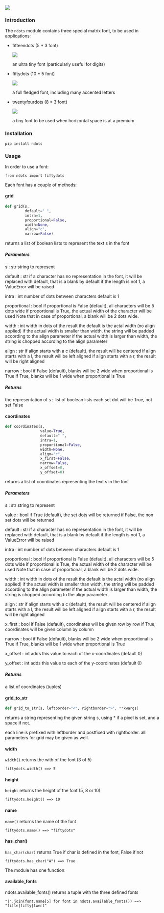 <img src="https://www.salabim.org/ndots/ndots.png"> 

### Introduction

The `ndots` module contains three special matrix font, to be used in applications:



- fifteendots (5 * 3 font)

  <img src="https://www.salabim.org/ndots/fifteendots.png">  
  
  
  an ultra tiny font (particularly useful for digits)
- fiftydots (10 * 5 font)

  <img src="https://www.salabim.org/ndots/fiftydots.png"> 

  a full fledged font, including many accented letters
- twentyfourdots (8 * 3 font)

  <img src="https://www.salabim.org/ndots/twentyfourdots.png">  

  a tiny font to be used when horizontal space is at a premium

### Installation

```
pip install ndots
```

### Usage

In order to use a font:

`from ndots import fiftydots`

Each font has a couple of methods:



#### grid

```python
def grid(s,
         default=" ",
         intra=1,
         proportional=False,
         width=None,
         align="c",
         narrow=False)
```

returns a list of boolean lists to represent the text s in the font

##### Parameters
s : str
    string to represent

default : str
    if a character has no representation in the font, it will be replaced
    with default, that is a blank by default
    if the length is not 1, a ValueError will be raised

intra : int
    number of dots between characters
    default is 1

proportional : bool
    if proportional is False (default), all characters will be 5 dots wide
    if proportional is True, the actual width of the character will be used
    Note that in case of proportional, a blank will be 2 dots wide.

width : int
    width in dots of the result
    the default is the actal width (no align applied)
    if the actual width is smaller than width, the string will be padded according to the align parameter
    if the actual width is larger than width, the string is chopped according to the align parameter

align : str
    if align starts with a c (default), the result will be centered
    if align starts with a l, the result will be left aligned
    if align starts with a r, the result will be right aligned

narrow : bool
    if False (default), blanks will be 2 wide when proportional is True
    if True, blanks will be 1 wide when proportional is True

##### Returns
the representation of s : list of boolean lists
each set dot will be True, not set False

#### coordinates

```python
def coordinates(s,
                value=True,
                default=" ",
                intra=1,
                proportional=False,
                width=None,
                align="c",
                x_first=False,
                narrow=False,
                x_offset=0,
                y_offset=0)
```

returns a list of coordinates representing the text s in the font

##### Parameters
s : str
    string to represent

value : bool
    if True (default), the set dots will be returned
    if False, the non set dots will be returned

default : str
    if a character has no representation in the font, it will be replaced
    with default, that is a blank by default
    if the length is not 1, a ValueError will be raised

intra : int
    number of dots between characters
    default is 1

proportional : bool
    if proportional is False (default), all characters will be 5 dots wide
    if proportional is True, the actual width of the character will be used
    Note that in case of proportional, a blank will be 2 dots wide.

width : int
    width in dots of the result
    the default is the actal width (no align applied)
    if the actual width is smaller than width, the string will be padded according to the align parameter
    if the actual width is larger than width, the string is chopped according to the align parameter

align : str
    if align starts with a c (default), the result will be centered
    if align starts with a l, the result will be left aligned
    if align starts with a r, the result will be right aligned

x_first : bool
    if False (default), coordinates will be given row by row
    if True, coordinates will be given column by column

narrow : bool
    if False (default), blanks will be 2 wide when proportional is True
    if True, blanks will be 1 wide when proportional is True

x_offset : int
    adds this value to each of the x-coordinates (default 0)

y_offset : int
    adds this value to each of the y-coordinates (default 0)

##### Returns
a list of coordinates (tuples)

#### grid\_to\_str

```python
def grid_to_str(s, leftborder="<", rightborder=">", **kwargs)
```

returns a string representing the given string s, using * if a pixel is set, and a space if not.

each line is prefixed with leftborder and postfixed with rightborder.
all parameters for grid may be given as well.

#### width

`width()` returns the with of the font (3 of 5)

```
fiftydots.width() ==> 5
```

#### height

`height` returns the height of the font (5, 8 or 10)

```
fiftydots.height() ==> 10
```
#### name

`name()` returns the name of the font

```
fiftydots.name() ==> "fiftydots"
```

#### has_char()

`has_char(char)` returns True if char is defined in the font, False if not

```
fiftydots.has_char("A") ==> True
```

The module has one function:

#### available_fonts

ndots.available_fonts() returns a tuple with the three defined fonts

```
"|".join(font.name[5] for font in ndots.available_fonts()) ==> "fifte|fifty|twent"
```